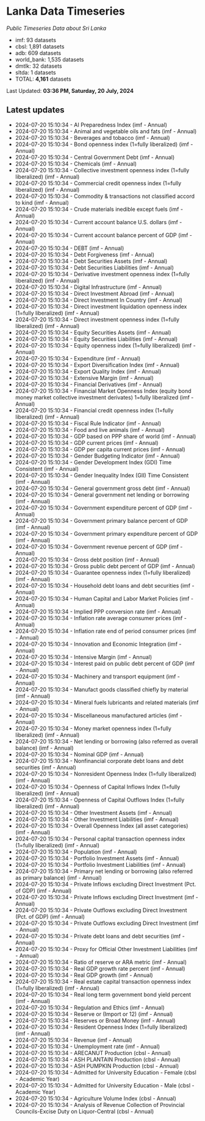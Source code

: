# Lanka Data Timeseries
*Public Timeseries Data about Sri Lanka*

* imf: 93 datasets
* cbsl: 1,891 datasets
* adb: 609 datasets
* world_bank: 1,535 datasets
* dmtlk: 32 datasets
* sltda: 1 datasets
* TOTAL: **4,161** datasets

Last Updated: **03:36 PM, Saturday, 20 July, 2024**

## Latest updates

* 2024-07-20 15:10:34 - AI Preparedness Index (imf - Annual)
* 2024-07-20 15:10:34 - Animal and vegetable oils and fats (imf - Annual)
* 2024-07-20 15:10:34 - Beverages and tobacco (imf - Annual)
* 2024-07-20 15:10:34 - Bond openness index (1=fully liberalized) (imf - Annual)
* 2024-07-20 15:10:34 - Central Government Debt (imf - Annual)
* 2024-07-20 15:10:34 - Chemicals (imf - Annual)
* 2024-07-20 15:10:34 - Collective investment openness index (1=fully liberalized) (imf - Annual)
* 2024-07-20 15:10:34 - Commercial credit openness index (1=fully liberalized) (imf - Annual)
* 2024-07-20 15:10:34 - Commodity & transactions not classified accord to kind (imf - Annual)
* 2024-07-20 15:10:34 - Crude materials inedible except fuels (imf - Annual)
* 2024-07-20 15:10:34 - Current account balance U.S. dollars (imf - Annual)
* 2024-07-20 15:10:34 - Current account balance percent of GDP (imf - Annual)
* 2024-07-20 15:10:34 - DEBT (imf - Annual)
* 2024-07-20 15:10:34 - Debt Forgiveness (imf - Annual)
* 2024-07-20 15:10:34 - Debt Securities Assets (imf - Annual)
* 2024-07-20 15:10:34 - Debt Securities Liabilities (imf - Annual)
* 2024-07-20 15:10:34 - Derivative investment openness index (1=fully liberalized) (imf - Annual)
* 2024-07-20 15:10:34 - Digital Infrastructure (imf - Annual)
* 2024-07-20 15:10:34 - Direct Investment Abroad (imf - Annual)
* 2024-07-20 15:10:34 - Direct Investment In Country (imf - Annual)
* 2024-07-20 15:10:34 - Direct investment liquidation openness index (1=fully liberalized) (imf - Annual)
* 2024-07-20 15:10:34 - Direct investment openness index (1=fully liberalized) (imf - Annual)
* 2024-07-20 15:10:34 - Equity Securities Assets (imf - Annual)
* 2024-07-20 15:10:34 - Equity Securities Liabilities (imf - Annual)
* 2024-07-20 15:10:34 - Equity openness index (1=fully liberalized) (imf - Annual)
* 2024-07-20 15:10:34 - Expenditure (imf - Annual)
* 2024-07-20 15:10:34 - Export Diversification Index (imf - Annual)
* 2024-07-20 15:10:34 - Export Quality Index (imf - Annual)
* 2024-07-20 15:10:34 - Extensive Margin (imf - Annual)
* 2024-07-20 15:10:34 - Financial Derivatives (imf - Annual)
* 2024-07-20 15:10:34 - Financial Market Openness Index (equity bond money market collective investment derivates) 1=fully liberalized (imf - Annual)
* 2024-07-20 15:10:34 - Financial credit openness index (1=fully liberalized) (imf - Annual)
* 2024-07-20 15:10:34 - Fiscal Rule Indicator (imf - Annual)
* 2024-07-20 15:10:34 - Food and live animals (imf - Annual)
* 2024-07-20 15:10:34 - GDP based on PPP share of world (imf - Annual)
* 2024-07-20 15:10:34 - GDP current prices (imf - Annual)
* 2024-07-20 15:10:34 - GDP per capita current prices (imf - Annual)
* 2024-07-20 15:10:34 - Gender Budgeting Indicator (imf - Annual)
* 2024-07-20 15:10:34 - Gender Development Index (GDI) Time Consistent (imf - Annual)
* 2024-07-20 15:10:34 - Gender Inequality Index (GII) Time Consistent (imf - Annual)
* 2024-07-20 15:10:34 - General government gross debt (imf - Annual)
* 2024-07-20 15:10:34 - General government net lending or borrowing (imf - Annual)
* 2024-07-20 15:10:34 - Government expenditure percent of GDP (imf - Annual)
* 2024-07-20 15:10:34 - Government primary balance percent of GDP (imf - Annual)
* 2024-07-20 15:10:34 - Government primary expenditure percent of GDP (imf - Annual)
* 2024-07-20 15:10:34 - Government revenue percent of GDP (imf - Annual)
* 2024-07-20 15:10:34 - Gross debt position (imf - Annual)
* 2024-07-20 15:10:34 - Gross public debt percent of GDP (imf - Annual)
* 2024-07-20 15:10:34 - Guarantee openness index (1=fully liberalized) (imf - Annual)
* 2024-07-20 15:10:34 - Household debt loans and debt securities (imf - Annual)
* 2024-07-20 15:10:34 - Human Capital and Labor Market Policies (imf - Annual)
* 2024-07-20 15:10:34 - Implied PPP conversion rate (imf - Annual)
* 2024-07-20 15:10:34 - Inflation rate average consumer prices (imf - Annual)
* 2024-07-20 15:10:34 - Inflation rate end of period consumer prices (imf - Annual)
* 2024-07-20 15:10:34 - Innovation and Economic Integration (imf - Annual)
* 2024-07-20 15:10:34 - Intensive Margin (imf - Annual)
* 2024-07-20 15:10:34 - Interest paid on public debt percent of GDP (imf - Annual)
* 2024-07-20 15:10:34 - Machinery and transport equipment (imf - Annual)
* 2024-07-20 15:10:34 - Manufact goods classified chiefly by material (imf - Annual)
* 2024-07-20 15:10:34 - Mineral fuels lubricants and related materials (imf - Annual)
* 2024-07-20 15:10:34 - Miscellaneous manufactured articles (imf - Annual)
* 2024-07-20 15:10:34 - Money market openness index (1=fully liberalized) (imf - Annual)
* 2024-07-20 15:10:34 - Net lending or borrowing (also referred as overall balance) (imf - Annual)
* 2024-07-20 15:10:34 - Nominal GDP (imf - Annual)
* 2024-07-20 15:10:34 - Nonfinancial corporate debt loans and debt securities (imf - Annual)
* 2024-07-20 15:10:34 - Nonresident Openness Index (1=fully liberalized) (imf - Annual)
* 2024-07-20 15:10:34 - Openness of Capital Inflows Index (1=fully liberalized) (imf - Annual)
* 2024-07-20 15:10:34 - Openness of Capital Outflows Index (1=fully liberalized) (imf - Annual)
* 2024-07-20 15:10:34 - Other Investment Assets (imf - Annual)
* 2024-07-20 15:10:34 - Other Investment Liabilities (imf - Annual)
* 2024-07-20 15:10:34 - Overall Openness Index (all asset categories) (imf - Annual)
* 2024-07-20 15:10:34 - Personal capital transaction openness index (1=fully liberalized) (imf - Annual)
* 2024-07-20 15:10:34 - Population (imf - Annual)
* 2024-07-20 15:10:34 - Portfolio Investment Assets (imf - Annual)
* 2024-07-20 15:10:34 - Portfolio Investment Liabilities (imf - Annual)
* 2024-07-20 15:10:34 - Primary net lending or borrowing (also referred as primary balance) (imf - Annual)
* 2024-07-20 15:10:34 - Private Inflows excluding Direct Investment (Pct. of GDP) (imf - Annual)
* 2024-07-20 15:10:34 - Private Inflows excluding Direct Investment (imf - Annual)
* 2024-07-20 15:10:34 - Private Outflows excluding Direct Investment (Pct. of GDP) (imf - Annual)
* 2024-07-20 15:10:34 - Private Outflows excluding Direct Investment (imf - Annual)
* 2024-07-20 15:10:34 - Private debt loans and debt securities (imf - Annual)
* 2024-07-20 15:10:34 - Proxy for Official Other Investment Liabilities (imf - Annual)
* 2024-07-20 15:10:34 - Ratio of reserve or ARA metric (imf - Annual)
* 2024-07-20 15:10:34 - Real GDP growth rate percent (imf - Annual)
* 2024-07-20 15:10:34 - Real GDP growth (imf - Annual)
* 2024-07-20 15:10:34 - Real estate capital transaction openness index (1=fully liberalized) (imf - Annual)
* 2024-07-20 15:10:34 - Real long term government bond yield percent (imf - Annual)
* 2024-07-20 15:10:34 - Regulation and Ethics (imf - Annual)
* 2024-07-20 15:10:34 - Reserve or (Import or 12) (imf - Annual)
* 2024-07-20 15:10:34 - Reserves or Broad Money (imf - Annual)
* 2024-07-20 15:10:34 - Resident Openness Index (1=fully liberalized) (imf - Annual)
* 2024-07-20 15:10:34 - Revenue (imf - Annual)
* 2024-07-20 15:10:34 - Unemployment rate (imf - Annual)
* 2024-07-20 15:10:34 - ARECANUT Production (cbsl - Annual)
* 2024-07-20 15:10:34 - ASH PLANTAIN Production (cbsl - Annual)
* 2024-07-20 15:10:34 - ASH PUMPKIN Production (cbsl - Annual)
* 2024-07-20 15:10:34 - Admitted for University Education - Female (cbsl - Academic Year)
* 2024-07-20 15:10:34 - Admitted for University Education - Male (cbsl - Academic Year)
* 2024-07-20 15:10:34 - Agriculture Volume Index (cbsl - Annual)
* 2024-07-20 15:10:34 - Analysis of Revenue Collection of Provincial Councils-Excise Duty on Liquor-Central (cbsl - Annual)